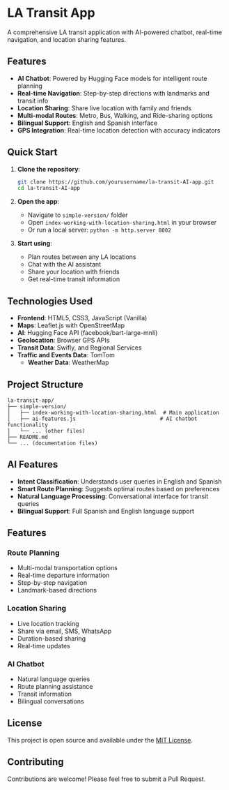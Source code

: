 # LA Transit App 

A comprehensive LA transit application with AI-powered chatbot, real-time navigation, and location sharing features.

##  Features

- **AI Chatbot**: Powered by Hugging Face models for intelligent route planning
- **Real-time Navigation**: Step-by-step directions with landmarks and transit info
- **Location Sharing**: Share live location with family and friends
- **Multi-modal Routes**: Metro, Bus, Walking, and Ride-sharing options
- **Bilingual Support**: English and Spanish interface
- **GPS Integration**: Real-time location detection with accuracy indicators

##  Quick Start

1. **Clone the repository**:
   ```bash
   git clone https://github.com/yourusername/la-transit-AI-app.git
   cd la-transit-AI-app
   ```

2. **Open the app**:
   - Navigate to `simple-version/` folder
   - Open `index-working-with-location-sharing.html` in your browser
   - Or run a local server: `python -m http.server 8002`

3. **Start using**:
   - Plan routes between any LA locations
   - Chat with the AI assistant
   - Share your location with friends
   - Get real-time transit information

##  Technologies Used

- **Frontend**: HTML5, CSS3, JavaScript (Vanilla)
- **Maps**: Leaflet.js with OpenStreetMap
- **AI**: Hugging Face API (facebook/bart-large-mnli)
- **Geolocation**: Browser GPS APIs
- **Transit Data**: Swifly, and Regional Services
- **Traffic and Events Data**: TomTom
  - **Weather Data**: WeatherMap

## Project Structure

```
la-transit-app/
├── simple-version/
│   ├── index-working-with-location-sharing.html  # Main application
│   ├── ai-features.js                           # AI chatbot functionality
│   └── ... (other files)
├── README.md
└── ... (documentation files)
```

##  AI Features

- **Intent Classification**: Understands user queries in English and Spanish
- **Smart Route Planning**: Suggests optimal routes based on preferences
- **Natural Language Processing**: Conversational interface for transit queries
- **Bilingual Support**: Full Spanish and English language support

##  Features

### Route Planning
- Multi-modal transportation options
- Real-time departure information
- Step-by-step navigation
- Landmark-based directions

### Location Sharing
- Live location tracking
- Share via email, SMS, WhatsApp
- Duration-based sharing
- Real-time updates

### AI Chatbot
- Natural language queries
- Route planning assistance
- Transit information
- Bilingual conversations


##  License

This project is open source and available under the [MIT License](LICENSE).

## Contributing

Contributions are welcome! Please feel free to submit a Pull Request.

 
